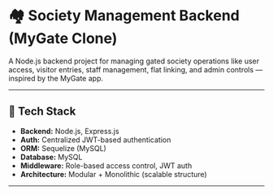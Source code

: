 # 🏘️ Society Management Backend (MyGate Clone)

A Node.js backend project for managing gated society operations like user access, visitor entries, staff management, flat linking, and admin controls — inspired by the MyGate app.

---

## 🚀 Tech Stack

* **Backend:** Node.js, Express.js
* **Auth:** Centralized JWT-based authentication
* **ORM:** Sequelize (MySQL)
* **Database:** MySQL
* **Middleware:** Role-based access control, JWT auth
* **Architecture:** Modular + Monolithic (scalable structure)

---
